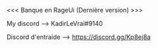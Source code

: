 <<< Banque en RageUi (Dernière version) >>>


My discord --> KadirLeVrai#9140

Discord d'entraide --> https://discord.gg/Kp8ej8a
